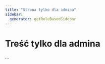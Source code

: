 ```yaml
---
title: "Strona tylko dla admina"
sidebar:
  generator: getRoleBasedSidebar
---
```


# Treść tylko dla admina
...